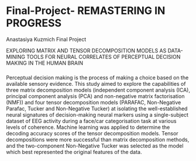 # Final-Project- REMASTERING IN PROGRESS

Anastasiya Kuzmich Final Project

EXPLORING MATRIX AND TENSOR DECOMPOSITION MODELS AS DATA-MINING TOOLS FOR NEURAL CORRELATES OF PERCEPTUAL DECISION MAKING IN THE HUMAN BRAIN

###

Perceptual decision making is the process of making a choice based on the available sensory evidence. This study aimed to explore the capabilities of three matrix decomposition models (independent component analysis (ICA), principal component analysis (PCA) and non-negative matrix factorisation (NMF)) and four tensor decomposition models (PARAFAC, Non-Negative Parafac, Tucker and Non-Negative Tucker) at isolating the well-established neural signatures of decision-making neural markers using a single-subject dataset of EEG activity during a face/car categorisation task at various levels of coherence. Machine learning was applied to determine the decoding accuracy scores of the tensor decomposition models. Tensor decompositions were more successful than matrix decomposition methods, and the two-component Non-Negative Tucker was selected as the model which best represented the original features of the data.

